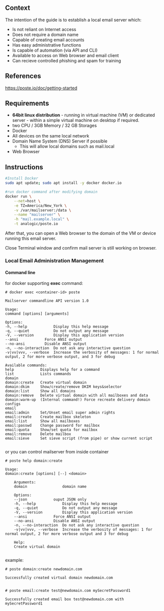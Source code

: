```toc
```
## Context
The intention of the guide is to establish a local email server which: 
- Is not reliant on Internet access
- Does not require a domain name
- Capable of creating email accounts 
- Has easy administrative functions
- Is capable of automation (via API and CLI)
- Available to access on Web browser and email client 
- Can recieve controlled phishing and spam for training

 
## References
https://poste.io/doc/getting-started

## Requirements

-    **64bit linux distribution** 
	- running in virtual machine (VM) or dedicated server 
	- within a simple virtual machine on desktop if required. 
-   two CPU / 3GB Memory / 32 GB Storages
-   Docker
-   All devices on the same local network
-  Domain Name System (DNS) Server if possible
	- This will allow local domains such as mail.local
-  Web Browser


## Instructions

```BASH
#Install Docker
sudo apt update; sudo apt install -y docker docker.io
```

```BASH
#run docker command after modifying domain
docker run \
    --net=host \
    -e TZ=America/New_York \
    -v /var/mailserver:/data \
    --name "mailserver" \
    -h "mail.example.local" \
    -t analogic/poste.io
```

After that, you can open a Web browser to the domain of the VM or device running this email server. 

Close Terminal window and confirm mail server is still working on browser. 
### Local Email Administration Management
#### Command line

for docker supporting **exec** command:

```
# docker exec <container-id> poste

Mailserver commandline API version 1.0

Usage:
command [options] [arguments]

Options:
-h, --help            Display this help message
-q, --quiet           Do not output any message
-V, --version         Display this application version
--ansi            Force ANSI output
--no-ansi         Disable ANSI output
-n, --no-interaction  Do not ask any interactive question
-v|vv|vvv, --verbose  Increase the verbosity of messages: 1 for normal output, 2 for more verbose output, and 3 for debug

Available commands:
help            Displays help for a command
list            Lists commands
domain
domain:create   Create virtual domain
domain:dkim     Show/create/remove DKIM keys&selector
domain:list     Show all domains
domain:remove   Delete virtual domain with all mailboxes and data
domain:warm-up  (Internal command!) Force recreate delivery domain configs
email
email:admin     Set/Unset email super admin rights
email:create    Create mailbox skeleton
email:list      Show all mailboxes
email:passwd    Change password for mailbox
email:quota     Show/set quota for mailbox
email:remove    Delete mailbox
email:sieve     Set sieve script (from pipe) or show current script
        
```

or you can control mailserver from inside container

```
# poste help domain:create

Usage:
domain:create [options] [--] <domain>

    Arguments:
    domain                domain name

    Options:
    --json            ouput JSON only
    -h, --help            Display this help message
    -q, --quiet           Do not output any message
    -V, --version         Display this application version
    --ansi            Force ANSI output
    --no-ansi         Disable ANSI output
    -n, --no-interaction  Do not ask any interactive question
    -v|vv|vvv, --verbose  Increase the verbosity of messages: 1 for normal output, 2 for more verbose output and 3 for debug

    Help:
    Create virtual domain
        
```

example:

```
# poste domain:create newdomain.com

Successfully created virtual domain newdomain.com


# poste email:create test@newdomain.com mySecretPassword1

Successfully created email box test@newdomain.com with mySecretPassword1
```
